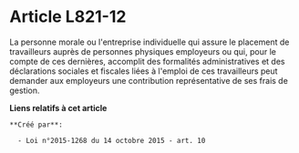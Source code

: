 # Article L821-12

La personne morale ou l'entreprise individuelle qui assure le placement de travailleurs auprès de personnes physiques
employeurs ou qui, pour le compte de ces dernières, accomplit des formalités administratives et des déclarations sociales et
fiscales liées à l'emploi de ces travailleurs peut demander aux employeurs une contribution représentative de ses frais de
gestion.

**Liens relatifs à cet article**

	**Créé par**:

	  - Loi n°2015-1268 du 14 octobre 2015 - art. 10
